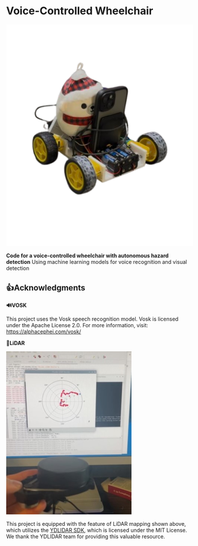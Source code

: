 # Voice-Controlled Wheelchair

![Voice-Controlled Wheelchair](img/voice-controlled-wheelchair.png)

**Code for a voice-controlled wheelchair with autonomous hazard detection**
Using machine learning models for voice recognition and visual detection


## 👍Acknowledgments 


**🔊VOSK**

This project uses the Vosk speech recognition model.
Vosk is licensed under the Apache License 2.0.
For more information, visit: https://alphacephei.com/vosk/


**🚨LiDAR**

![Voice-Controlled Wheelchair](img/lidar_mapping.jpeg)

This project is equipped with the feature of LiDAR mapping shown above, which utilizes the [YDLIDAR SDK](https://github.com/YDLIDAR/YDLidar-SDK), which is licensed under the MIT License. We thank the YDLIDAR team for providing this valuable resource.
